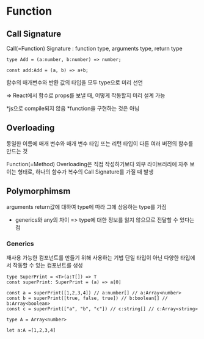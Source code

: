 # Function

## Call Signature

Call(=Function) Signature
: function type, arguments type, return type

```
type Add = (a:number, b:number) => number;

const add:Add = (a, b) => a+b;
```

함수의 매개변수와 반환 값의 타입을 모두 type으로 미리 선언

=> React에서 함수로 props를 보낼 때, 어떻게 작동할지 미리 설계 가능

\*js으로 compile되지 않음
\*function을 구현하는 것은 아님

## Overloading

동일한 이름에 매개 변수와 매개 변수 타입 또는 리턴 타입이 다른 여러 버전의 함수를 만드는 것

Function(=Method) Overloading은 직접 작성하기보다 외부 라이브러리에 자주 보이는 형태로, 하나의 함수가 복수의 Call Signature를 가질 때 발생

## Polymorphimsm

arguments return값에 대하여 type에 따라 그에 상응하는 type를 가짐

- generics와 any의 차이
  => type에 대한 정보를 잃지 않으므로 전달할 수 있다는 점

### Generics

재사용 가능한 컴포넌트를 만들기 위해 사용하는 기법
단일 타입이 아닌 다양한 타입에서 작동할 수 있는 컴포넌트를 생성

```
type SuperPrint = <T>(a:T[]) => T
const superPrint: SuperPrint = (a) => a[0]

const a = superPrint([1,2,3,4]) // a:number[] // a:Array<number>
const b = superPrint([true, false, true]) // b:boolean[] // b:Array<boolean>
const c = superPrint(["a", "b", "c"]) // c:string[] // c:Array<string>
```

```
type A = Array<number>

let a:A =[1,2,3,4]
```
